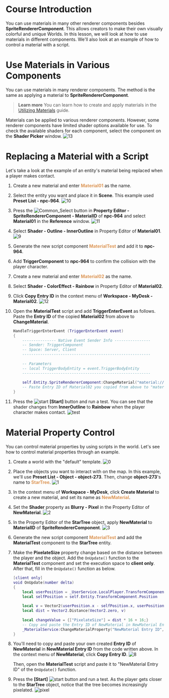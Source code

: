 # Course Introduction
You can use materials in many other renderer components besides **SpriteRendererComponent**. This allows creators to make their own visually colorful and unique Worlds.
In this lesson, we will look at how to use materials in different components. We'll also look at an example of how to control a material with a script.

# Use Materials in Various Components
You can use materials in many renderer components.
The method is the same as applying a material to **SpriteRendererComponent**.

> <span style="color: #585858">**Learn more**
>You can learn how to create and apply materials in the [Utilizing Materials](/docs/?postId=828{"target":"_self"}) guide.</span>

Materials can be applied to various renderer components. However, some renderer components have limited shader options available for use. To check the available shaders for each component, select the component on the **Shader Picker** window.
![13](https://mod-file.dn.nexoncdn.co.kr/bbs/1727180781072360fe8c368824af7a5df25df3b8429d7.png "13")

# Replacing a Material with a Script
Let's take a look at the example of an entity's material being replaced when a player makes contact.

1. Create a new material and enter <span style="color: #dc9656">**Material01**</span> as the name.

2. Select the entity you want and place it in **Scene**.
    This example used **Preset List - npc-964**.
    ![10](https://mod-file.dn.nexoncdn.co.kr/bbs/166849476370816e1074387b747d684879d5a30fcb8a8.png "10")

3. Press the ![Common_Select](https://mod-file.dn.nexoncdn.co.kr/bbs/1668408907363c261c9faa43d4ee3b131624dd723e3a2.png "Common_Select") button in **Property Editor - SpriteRendererComponent - MaterialID** of **npc-964** and select **Material01** in the **Reference** window.
    ![11](https://mod-file.dn.nexoncdn.co.kr/bbs/1668494966129a62b76ffce2740339a667c03d48974c8.png "11")

4. Select **Shader - Outline - InnerOutline** in Property Editor of **Material01**.
    ![9](https://mod-file.dn.nexoncdn.co.kr/bbs/16684932469197db2f5663ffe4856adf503ff2bb3e8e3.png "9")

5. Generate the new script component <span style="color: #dc9656">**MaterialTest**</span> and add it to **npc-964**.

6. Add **TriggerComponent** to **npc-964** to confirm the collision with the player character.

7. Create a new material and enter <span style="color: #dc9656">**Material02**</span> as the name.

8. Select **Shader - ColorEffect - Rainbow** in Property Editor of **Material02**.

9. Click **Copy Entry ID** in the context menu of **Workspace - MyDesk - Material02**.
    ![12](https://mod-file.dn.nexoncdn.co.kr/bbs/166856445652712d2f198c1c94887a49a7b3a9075715f.png "12")
 
10. Open the **MaterialTest** script and add **TriggerEnterEvent** as follows.
    Paste the **Entry ID** of the copied **Material02** from above to **ChangeMaterial**.
    ```lua
    HandleTriggerEnterEvent (TriggerEnterEvent event)
    {
        --------------- Native Event Sender Info ----------------
        -- Sender: TriggerComponent
        -- Space: Server, Client
        ---------------------------------------------------------
        
        -- Parameters
        -- local TriggerBodyEntity = event.TriggerBodyEntity
        ---------------------------------------------------------
        
        self.Entity.SpriteRendererComponent:ChangeMaterial("material://Entry ID")
        -- Paste Entry ID of Material02 you copied from above to "material://Entry ID" part
    }
    ```

11. Press the ![start](https://mod-file.dn.nexoncdn.co.kr/storage/icons/tool/icon_play.png "start") **[Start]** button and run a test. You can see that the shader changes from **InnerOutline** to **Rainbow** when the player character makes contact.
    ![test](https://mod-file.dn.nexoncdn.co.kr/bbs/1668496643847defbbbec4521479f96f8f9c2fc2768f2.gif "test")

# Material Property Control
You can control material properties by using scripts in the world.
Let's see how to control material properties through an example.

1. Create a world with the "default" template.
    ![0](https://mod-file.dn.nexoncdn.co.kr/bbs/1656419849546d61c1ab96b5d454a971009e8053fe3c1.png "0")

2. Place the objects you want to interact with on the map.
    In this example, we'll use **Preset List - Object - object-273**. 
    Then, change **object-273**'s name to <span style="color: #dc9656">**StarTree**</span>.
    ![1](https://mod-file.dn.nexoncdn.co.kr/bbs/16728125334251c9368198cf54d0a93fc0d2f46d44ce6.png "1")

3. In the context menu of **Workspace - MyDesk**, click **Create Material** to create a new material, and set its name as <span style="color: #dc9656">**NewMaterial**</span>.

4. Set the **Shader** property as **Blurry - Pixel** in the Property Editor of **NewMaterial**.
    ![2](https://mod-file.dn.nexoncdn.co.kr/bbs/16733186086991f9a5b0bd0204fccaf1aaa7cbfe781ed.png "2")

5. In the Property Editor of the **StarTree** object, apply **NewMaterial** to **MaterialID** of **SpriteRendererComponent**.
    ![3](https://mod-file.dn.nexoncdn.co.kr/bbs/1672813499766954bfde0c3e44620a6138288f25d19d9.png "3")

6. Generate the new script component <span style="color: #dc9656">**MaterialTest**</span> and add the **MaterialTest** component to the **StarTree** entity. 

7. Make the **PixelateSize** property change based on the distance between the player and the object. 
Add the `OnUpdate()` function to the **MaterialTest** component and set the execution space to **client only**. After that, fill in the `OnUpdate()` function as below.
    ```lua
    [client only]
    void OnUpdate(number delta)
    {
        local userPosition = _UserService.LocalPlayer.TransformComponent.Position
        local selfPosition = self.Entity.TransformComponent.Position
         
        local v = Vector2(userPosition.x - selfPosition.x, userPosition.y - selfPosition.y)
        local dist = Vector2.Distance(Vector2.zero, v)
         
        local changeValue = {["PixelateSize"] = dist * 16 + 16;}
        -- Copy and paste the Entry ID of NewMaterial in NewMaterial Entry ID below.
        _MaterialService:ChangeMaterialProperty("NewMaterial Entry ID", changeValue)
    }
    ```

8. You'll need to copy and paste your own created **Entry ID** of **NewMaterial** in **NewMaterial Entry ID** from the code written above.
    In the context menu of **NewMaterial**, click **Copy Entry ID**.
    ![8](https://mod-file.dn.nexoncdn.co.kr/bbs/167331896565459a96e99c98942dab9fb9c85f4013d86.png "8")

    Then, open the **MaterialTest** script and paste it to "NewMaterial Entry ID" of the `OnUpdate()` function.

9. Press the **[Start]** ![start](https://mod-file.dn.nexoncdn.co.kr/storage/icons/tool/icon_play.png "start") button and run a test. 
As the player gets closer to the **StarTree** object, notice that the tree becomes increasingly pixelated.
![pixel](https://mod-file.dn.nexoncdn.co.kr/bbs/16733192431971878d51398c04d65bcb4083bbba1cab6.gif "pixel")